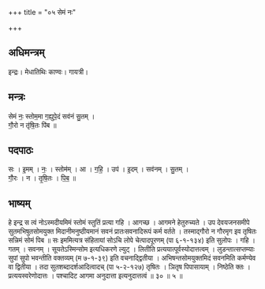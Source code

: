 +++
title = "०५ सेमं नः"

+++
## अधिमन्त्रम्
इन्द्रः। मेधातिथिः काण्वः। गायत्री।

## मन्त्रः
सेमं नः॒ स्तोम॒मा ग॒ह्युपे॒दं सव॑नं सु॒तम् ।  
गौ॒रो न तृ॑षि॒तः पि॑ब ॥

## पदपाठः
सः । इ॒मम् । नः॒ । स्तोम॑म् । आ । ग॒हि॒ । उप॑ । इ॒दम् । सव॑नम् । सु॒तम् ।  
गौ॒रः । न । तृ॒षि॒तः । पि॒ब॒ ॥

## भाष्यम्
हे इन्द्र स त्वं नोऽस्मदीयमिमं स्तोमं स्तुतिं प्रत्या गहि । आगच्छ । आगमने हेतुरुच्यते । उप देवयजनसमीपे सुतमभिषुतसोमयुक्त मिदानीमनुष्ठीयमानं सवनं प्रातःसवनादिरूपं कर्म वर्तते । तस्माद्गौरो न गौरमृग इव तृषितः सन्निमं सोमं पिब ॥ सः इममित्यत्र संहितायां सोऽचि लोपे चेत्पादपूरणम् (पा ६-१-१३४) इति सुलोपः । गहि । गतम् । सवनम् । सूयतेऽस्मिन्सोम इत्यधिकरणे ल्युट् । लितीति प्रत्ययात्पूर्वस्योदात्तत्वम् । लुडन्तात्सप्तम्याः सुपां सुपो भवन्तीति वक्तव्यम् (म ७-१-३९) इति वचनाद्द्वितीया । अभिषन्तसोमयुक्तमिदं सवनमिति कर्मण्येव वा द्वितीया । तदा सुतशब्दादर्शआदित्वादच् (पा ५-२-१२७) तृषितः । ञितृष पिपासायाम् । निष्ठेति क्तः । प्रत्ययस्वरेणोदात्तः । पश्चादिट आगमा अनुदात्ता इत्यनुदात्तत्वं ॥ ३० ॥ ५ ॥